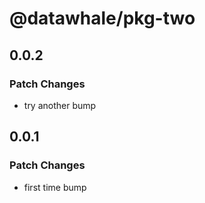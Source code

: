 # @datawhale/pkg-two

## 0.0.2

### Patch Changes

- try another bump

## 0.0.1

### Patch Changes

- first time bump
